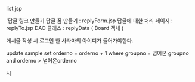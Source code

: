 list.jsp

'답글'링크 만들기
답글 폼 만들기 : replyForm.jsp
답글에 대한 처리 페이지 : replyTo.jsp
DAO 클래스 : replyData ( Board 객체 ) 

게시물 작성 시 로그인 한 사라마의 아이디가 들어가야한다.

update sample
set orderno = orderno  + 1
where groupno = 넘어온 groupno 
and orderno > 넘어온orderno

시

